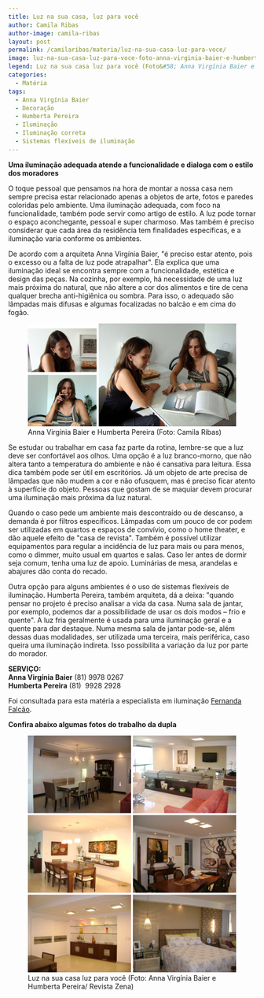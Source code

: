 ```yaml
---
title: Luz na sua casa, luz para você
author: Camila Ribas
author-image: camila-ribas
layout: post
permalink: /camilaribas/materia/luz-na-sua-casa-luz-para-voce/
image: luz-na-sua-casa-luz-para-voce-foto-anna-virginia-baier-e-humberta-pereira.jpg
legend: Luz na sua casa luz para você (Foto&#58; Anna Virgínia Baier e Humberta Pereira/ Especial para a Revista Zena)
categories:
  - Matéria
tags:
  - Anna Virgínia Baier
  - Decoração
  - Humberta Pereira
  - Iluminação
  - Iluminação correta
  - Sistemas flexíveis de iluminação
---
```

**Uma iluminação adequada atende a funcionalidade e dialoga com o estilo dos moradores**

O toque pessoal que pensamos na hora de montar a nossa casa nem sempre precisa estar relacionado apenas a objetos de arte, fotos e paredes coloridas pelo ambiente. Uma iluminação adequada, com foco na funcionalidade, também pode servir como artigo de estilo. A luz pode tornar o espaço aconchegante, pessoal e super charmoso. Mas também é preciso considerar que cada área da residência tem finalidades específicas, e a iluminação varia conforme os ambientes.

De acordo com a arquiteta Anna Virgínia Baier, "é preciso estar atento, pois o excesso ou a falta de luz pode atrapalhar". Ela explica que uma iluminação ideal se encontra sempre com a funcionalidade, estética e design das peças. Na cozinha, por exemplo, há necessidade de uma luz mais próxima do natural, que não altere a cor dos alimentos e tire de cena qualquer brecha anti-higiênica ou sombra. Para isso, o adequado são lâmpadas mais difusas e algumas focalizadas no balcão e em cima do fogão.

<figure>
<img src="https://raw.githubusercontent.com/revistazena/img/master/anna-virginia-baier-e-humberta-pereira-foto-camila-ribas.jpg" alt="Anna Virgínia Baier e Humberta Pereira (Foto: Camila Ribas)" title="Anna Virgínia Baier e Humberta Pereira (Foto: Camila Ribas)" />
<figcaption class="legenda">Anna Virgínia Baier e Humberta Pereira (Foto: Camila Ribas)</figcaption>
</figure>


Se estudar ou trabalhar em casa faz parte da rotina, lembre-se que a luz deve ser confortável aos olhos. Uma opção é a luz branco-morno, que não altera tanto a temperatura do ambiente e não é cansativa para leitura. Essa dica também pode ser útil em escritórios. Já um objeto de arte precisa de lâmpadas que não mudem a cor e não ofusquem, mas é preciso ficar atento à superfície do objeto. Pessoas que gostam de se maquiar devem procurar uma iluminação mais próxima da luz natural.

Quando o caso pede um ambiente mais descontraído ou de descanso, a demanda é por filtros específicos. Lâmpadas com um pouco de cor podem ser utilizadas em quartos e espaços de convívio, como o home theater, e dão aquele efeito de "casa de revista". Também é possível utilizar equipamentos para regular a incidência de luz para mais ou para menos, como o dimmer, muito usual em quartos e salas. Caso ler antes de dormir seja comum, tenha uma luz de apoio. Luminárias de mesa, arandelas e abajures dão conta do recado.

Outra opção para alguns ambientes é o uso de sistemas flexíveis de iluminação. Humberta Pereira, também arquiteta, dá a deixa: "quando pensar no projeto é preciso analisar a vida da casa. Numa sala de jantar, por exemplo, podemos dar a possibilidade de usar os dois modos – frio e quente". A luz fria geralmente é usada para uma iluminação geral e a quente para dar destaque. Numa mesma sala de jantar pode-se, além dessas duas modalidades, ser utilizada uma terceira, mais periférica, caso queira uma iluminação indireta. Isso possibilita a variação da luz por parte do morador.

**SERVIÇO:**  
**Anna Virgínia Baier** (81) 9978 0267  
**Humberta Pereira** (81)  9928 2928

Foi consultada para esta matéria a especialista em iluminação [Fernanda Falcão][1].

**Confira abaixo algumas fotos do trabalho da dupla** 

<figure>
<img src="https://raw.githubusercontent.com/revistazena/img/master/luz-na-sua-casa-luz-para-voce-foto-anna-virginia-baier-e-humberta-pereira-2.jpg" alt="Luz na sua casa luz para você (Foto: Anna Virgínia Baier e Humberta Pereira/ Revista Zena)" title="Luz na sua casa luz para você (Foto: Anna Virgínia Baier e Humberta Pereira/ Revista Zena)" />
<figcaption class="legenda">Luz na sua casa luz para você (Foto: Anna Virgínia Baier e Humberta Pereira/ Revista Zena)</figcaption>
</figure>


[1]: mailto:nanda.falcao.2@gmail.com